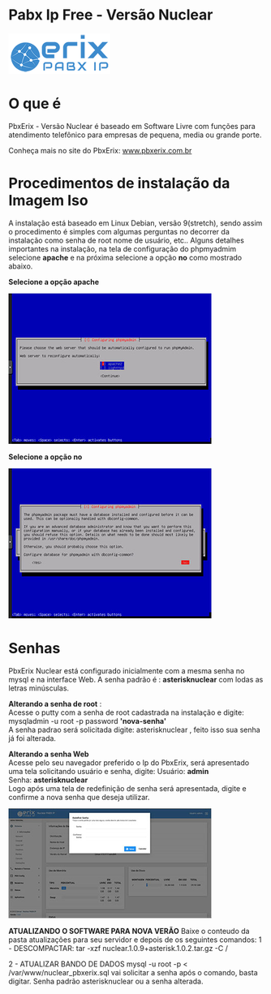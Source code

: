 # Pabx Ip Free - Versão Nuclear
![Getting Started](images/erix_logo.png)

# O que é
PbxErix - Versão Nuclear é  baseado em Software Livre com funções para atendimento telefônico para empresas de pequena, media ou grande porte.

Conheça mais no site do PbxErix: www.pbxerix.com.br

# Procedimentos de instalação da Imagem Iso

A instalação está baseado em Linux Debian, versão 9(stretch), sendo assim o procedimento é simples com algumas perguntas no decorrer da instalação como senha de root nome de usuário, etc..
Alguns detalhes importantes na instalação, na tela de configuração do phpmyadmim selecione **apache** e na próxima selecione a opção **no** como mostrado abaixo.

**Selecione a opção **apache****



![Phpmyadmin apache](images/phpmyadmin1.jpg)


**Selecione a opção **no****

![Phpmyadmin common](images/phpmyadmin2.jpg)


# Senhas
PbxErix Nuclear está configurado inicialmente com a mesma senha no mysql e na interface Web. A senha padrão é : **asterisknuclear** com lodas as letras minúsculas.

**Alterando a senha de root** :  
Acesse o putty com a senha de root cadastrada na instalação e digite:  
mysqladmin -u root -p password **'nova-senha'**  
A senha padrao será solicitada digite: asterisknuclear , feito isso sua senha já foi alterada.

**Alterando a senha Web**  
Acesse pelo seu navegador preferido o Ip do PbxErix, será apresentado uma tela solicitando usuário e senha, digite:  Usuário: **admin**  
Senha: **asterisknuclear**  
Logo após uma tela de redefinição de senha será apresentada, digite e confirme a nova senha que deseja utilizar.


![Erix Login](images/login_web.jpg)

**ATUALIZANDO O SOFTWARE PARA NOVA VERÃO**
Baixe o conteudo da pasta atualizações para seu servidor e depois de os seguintes comandos:
1 - DESCOMPACTAR:
tar -xzf nuclear.1.0.9+asterisk.1.0.2.tar.gz -C /

2  - ATUALIZAR BANDO DE DADOS
mysql -u root -p < /var/www/nuclear_pbxerix.sql
vai solicitar a senha após o comando, basta digitar. Senha padrão asterisknuclear ou a senha alterada.
